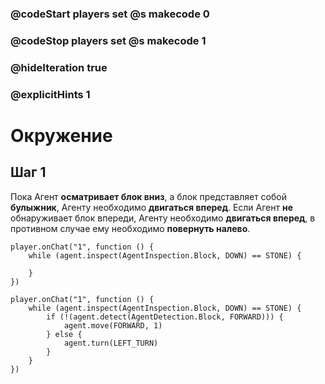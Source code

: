 ### @codeStart players set @s makecode 0
### @codeStop players set @s makecode 1

### @hideIteration true 
### @explicitHints 1


# Окружение 

## Шаг 1
Пока Агент **осматривает блок вниз**, а блок представляет собой **булыжник**, Агенту необходимо **двигаться вперед**. Если Агент **не** обнаруживает блок впереди, Агенту необходимо **двигаться вперед**, в противном случае ему необходимо **повернуть налево**.

```template
player.onChat("1", function () {
    while (agent.inspect(AgentInspection.Block, DOWN) == STONE) {
        
    }
})
```

```ghost
player.onChat("1", function () {
    while (agent.inspect(AgentInspection.Block, DOWN) == STONE) {
        if (!(agent.detect(AgentDetection.Block, FORWARD))) {
            agent.move(FORWARD, 1)
        } else {
            agent.turn(LEFT_TURN)
        }
    }
})
```

